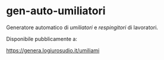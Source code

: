 # gen-auto-umiliatori

Generatore automatico di _umiliatori_ e _respingitori_ di lavoratori.

Disponibile pubblicamente a:

https://genera.logiurosudio.it/umiliami
